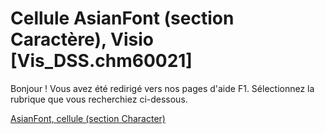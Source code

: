 
# Cellule AsianFont (section Caractère), Visio [Vis_DSS.chm60021]

Bonjour ! Vous avez été redirigé vers nos pages d'aide F1. Sélectionnez la rubrique que vous recherchiez ci-dessous.

[AsianFont, cellule (section Character)](http://msdn.microsoft.com/library/45bfaaaa-52cc-f8b4-68e7-8b99e5788ce1%28Office.15%29.aspx)
